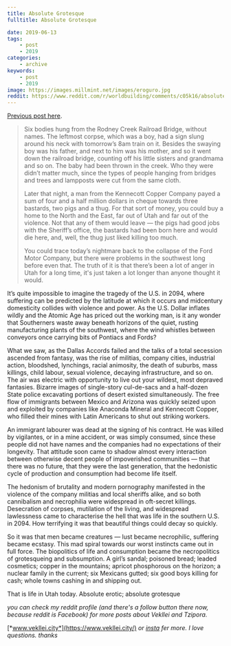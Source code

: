 ```yaml
---
title: Absolute Grotesque
fulltitle: Absolute Grotesque

date: 2019-06-13
tags:
    - post
    - 2019
categories:
    - archive
keywords:
    - post
    - 2019
image: https://images.millmint.net/images/eroguro.jpg
reddit: https://www.reddit.com/r/worldbuilding/comments/c05k16/absolute_grotesque/
---
```


[Previous post here](https://www.reddit.com/r/worldbuilding/comments/busvvn/catching_a_steam_locomotive_to_school/).

>Six bodies hung from the Rodney Creek Railroad Bridge, without names. The leftmost corpse, which was a boy, had a sign slung around his neck with tomorrow’s 8am train on it. Besides the swaying boy was his father, and next to him was his mother, and so it went down the railroad bridge, counting off his little sisters and grandmama and so on. The baby had been thrown in the creek. Who they were didn’t matter much, since the types of people hanging from bridges and trees and lampposts were cut from the same cloth.
>
>Later that night, a man from the Kennecott Copper Company payed a sum of four and a half million dollars in cheque towards three bastards, two pigs and a thug. For that sort of money, you could buy a home to the North and the East, far out of Utah and far out of the violence. Not that any of them would leave — the pigs had good jobs with the Sheriff’s office, the bastards had been born here and would die here, and, well, the thug just liked killing too much.
>
>You could trace today’s nightmare back to the collapse of the Ford Motor Company, but there were problems in the southwest long before even that. The truth of it is that there’s been a lot of anger in Utah for a long time, it's just taken a lot longer than anyone thought it would.

It’s quite impossible to imagine the tragedy of the U.S. in 2094, where suffering can be predicted by the latitude at which it occurs and midcentury domesticity collides with violence and power. As the U.S. Dollar inflates wildly and the Atomic Age has priced out the working man, is it any wonder that Southerners waste away beneath horizons of the quiet, rusting manufacturing plants of the southwest, where the wind whistles between conveyors once carrying bits of Pontiacs and Fords?

What we saw, as the Dallas Accords failed and the talks of a total secession ascended from fantasy, was the rise of militias, company cities, industrial action, bloodshed, lynchings, racial animosity, the death of suburbs, mass killings, child labour, sexual violence, decaying infrastructure, and so on. The air was electric with opportunity to live out your wildest, most depraved fantasies. Bizarre images of single-story cul-de-sacs and a half-dozen State police excavating portions of desert existed simultaneously. The free flow of immigrants between Mexico and Arizona was quickly seized upon and exploited by companies like Anaconda Mineral and Kennecott Copper, who filled their mines with Latin Americans to shut out striking workers.

An immigrant labourer was dead at the signing of his contract. He was killed by vigilantes, or in a mine accident, or was simply consumed, since these people did not have names and the companies had no expectations of their longevity. That attitude soon came to shadow almost every interaction between otherwise decent people of impoverished communities — that there was no future, that they were the last generation, that the hedonistic cycle of production and consumption had become life itself.

The hedonism of brutality and modern pornography manifested in the violence of the company militias and local sheriffs alike, and so both cannibalism and necrophilia were widespread in oft-secret killings. Desecration of corpses, mutilation of the living, and widespread lawlessness came to characterise the hell that was life in the southern U.S. in 2094. How terrifying it was that beautiful things could decay so quickly.

So it was that men became creatures — lust became necrophilic, suffering became ecstasy. This mad spiral towards our worst instincts came out in full force. The biopolitics of life and consumption became the necropolitics of grotesqueing and subsumption. A girl’s sandal; poisoned bread; leaded cosmetics; copper in the mountains; apricot phosphorous on the horizon; a nuclear family in the current; six Mexicans gutted; six good boys killing for cash; whole towns cashing in and shipping out.

That is life in Utah today. Absolute erotic; absolute grotesque

*you can check my reddit profile (and there's a follow button there now, because reddit is Facebook) for more posts about Vekllei and Tzipora.*

[*www.vekllei.city*](https://www.vekllei.city/)  *or* [*insta*](https://www.instagram.com/melon.kony/) *fer more. I love questions. thanks*

